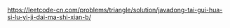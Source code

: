https://leetcode-cn.com/problems/triangle/solution/javadong-tai-gui-hua-si-lu-yi-ji-dai-ma-shi-xian-b/